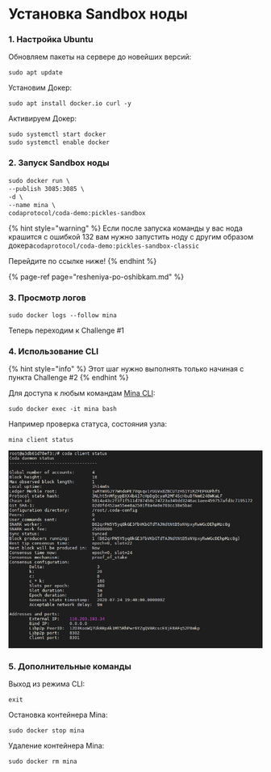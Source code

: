 # Установка Sandbox ноды

### 1. Настройка Ubuntu

Обновляем пакеты на сервере до новейших версий:

```text
sudo apt update
```

Установим Докер:

```text
sudo apt install docker.io curl -y
```

Активируем Докер:

```text
sudo systemctl start docker
sudo systemctl enable docker
```

### 2. Запуск Sandbox ноды

```text
sudo docker run \
--publish 3085:3085 \
-d \
--name mina \
codaprotocol/coda-demo:pickles-sandbox
```

{% hint style="warning" %}
Если после запуска команды у вас нода крашится с ошибкой 132 вам нужно запустить ноду с другим образом докера`codaprotocol/coda-demo:pickles-sandbox-classic`

Перейдите по ссылке ниже!
{% endhint %}

{% page-ref page="resheniya-po-oshibkam.md" %}

### 3. Просмотр логов

```text
sudo docker logs --follow mina
```

Теперь переходим к Challenge \#1

### 4. Использование CLI

{% hint style="info" %}
Этот шаг нужно выполнять только начиная с пункта Challenge \#2
{% endhint %}

Для доступа к любым командам [Mina CLI](https://minaprotocol.com/docs/cli-reference):

```text
sudo docker exec -it mina bash
```

Например проверка статуса, состояния узла:

```text
mina client status
```

![](../.gitbook/assets/image.png)

### 5. Дополнительные команды

Выход из режима CLI:

```text
exit
```

Остановка контейнера Mina:

```text
sudo docker stop mina
```

 Удаление контейнера Mina:

```text
sudo docker rm mina
```

